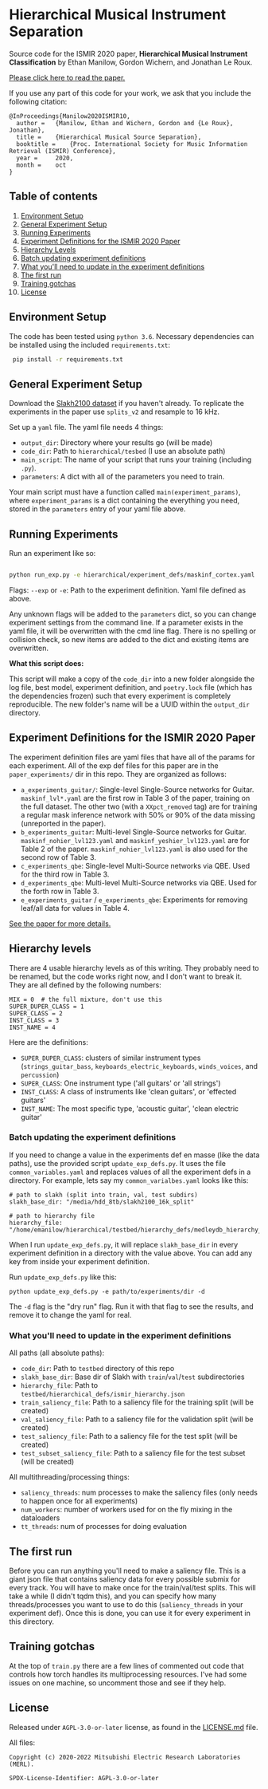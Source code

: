 <!--
Copyright (C) 2020-2022 Mitsubishi Electric Research Laboratories (MERL)

SPDX-License-Identifier: AGPL-3.0-or-later
-->
# Hierarchical Musical Instrument Separation

Source code for the ISMIR 2020 paper, **Hierarchical Musical Instrument Classification**
by Ethan Manilow, Gordon Wichern, and Jonathan Le Roux.

[Please click here to read the paper.](https://archives.ismir.net/ismir2020/paper/000105.pdf)

If you use any part of this code for your work, we ask that you include the following citation:

    @InProceedings{Manilow2020ISMIR10,
      author =	 {Manilow, Ethan and Wichern, Gordon and {Le Roux}, Jonathan},
      title =	 {Hierarchical Musical Source Separation},
      booktitle =	 {Proc. International Society for Music Information Retrieval (ISMIR) Conference},
      year =	 2020,
      month =	 oct
    }


## Table of contents

1. [Environment Setup](#environment-setup)
2. [General Experiment Setup](#general-experiment-setup)
3. [Running Experiments](#running-experiments)
4. [Experiment Definitions for the ISMIR 2020 Paper](#experiment-definitions-for-the-ismir-2020-paper)
5. [Hierarchy Levels](#hierarchy-levels)
6. [Batch updating experiment definitions](#batch-updating-the-experiment-definitions)
7. [What you'll need to update in the experiment definitions](#what-youll-need-to-update-in-the-experiment-definitions)
8. [The first run](#the-first-run)
9. [Training gotchas](#training-gotchas)
10. [License](#license)

## Environment Setup

The code has been tested using `python 3.6`. Necessary dependencies can be installed using the included `requirements.txt`:

```bash
 pip install -r requirements.txt
 ```

## General Experiment Setup

Download the  [Slakh2100 dataset](http://www.slakh.com/) if you haven't already. To replicate the experiments in the paper use `splits_v2` and resample to 16 kHz.

Set up a `yaml` file. The yaml file needs 4 things:
- `output_dir`: Directory where your results go (will be made)
- `code_dir`: Path to `hierarchical/tesbed` (I use an absolute path)
- `main_script`: The name of your script that runs your training (including `.py`).
- `parameters`: A dict with all of the parameters you need to train.

Your main script must have a function called `main(experiment_params)`, where
`experiment_params` is a dict containing the everything you need, stored in the `parameters`
entry of your yaml file above.

## Running Experiments

Run an experiment like so:

```bash

python run_exp.py -e hierarchical/experiment_defs/maskinf_cortex.yaml

```

Flags:
`--exp` or `-e`: Path to the experiment definition. Yaml file defined as above.

Any unknown flags will be added to the `parameters` dict, so you can change experiment settings
from the command line. If a parameter exists in the yaml file, it will be overwritten with the
cmd line flag. There is no spelling or collision check, so new items are added to the dict and
existing items are overwritten.


**What this script does:**

This script will make a copy of the `code_dir` into a new folder alongside the log file, best model,
experiment definition, and `poetry.lock` file (which has the dependencies frozen) such that every
experiment is completely reproducible. The new folder's name will be a UUID within the `output_dir`
directory.


## Experiment Definitions for the ISMIR 2020 Paper

The experiment definition files are yaml files that have all of the params for each
experiment. All of the exp def files for this paper are in the `paper_experiments/` dir
in this repo. They are organized as follows:

- `a_experiments_guitar/`: Single-level Single-Source networks for Guitar. `maskinf_lvl*.yaml` are the first row in
    Table 3 of the paper, training on the full dataset. The other two (with a `XXpct_removed` tag) are
    for training a regular mask inference network with 50% or 90% of the data missing
    (unreported in the paper).
- `b_experiments_guitar`: Multi-level Single-Source networks for Guitar.
    `maskinf_nohier_lvl123.yaml` and `maskinf_yeshier_lvl123.yaml` are for Table 2
    of the paper. `maskinf_nohier_lvl123.yaml` is also used for the second row
    of Table 3.
- `c_experiments_qbe`: Single-level Multi-Source networks via QBE. Used for the third
    row in Table 3.
- `d_experiments_qbe`: Multi-level Multi-Source networks via QBE. Used for the forth
    row in Table 3.
- `e_experiments_guitar` / `e_experiments_qbe`: Experiments for removing leaf/all data
    for values in Table 4.


[See the paper for more details.](https://archives.ismir.net/ismir2020/paper/000105.pdf)

## Hierarchy levels

There are 4 usable hierarchy levels as of this writing. They probably need to be renamed, but
the code works right now, and I don't want to break it. They are all defined
by the following numbers:

    MIX = 0  # the full mixture, don't use this
    SUPER_DUPER_CLASS = 1
    SUPER_CLASS = 2
    INST_CLASS = 3
    INST_NAME = 4


Here are the definitions:

- `SUPER_DUPER_CLASS`: clusters of similar instrument types (`strings_guitar_bass`,
`keyboards_electric_keyboards`, `winds_voices`, and `percussion`)
- `SUPER_CLASS`: One instrument type ('all guitars' or 'all strings')
- `INST_CLASS`: A class of instruments like 'clean guitars', or 'effected guitars'
- `INST_NAME`: The most specific type, 'acoustic guitar', 'clean electric guitar'



### Batch updating the experiment definitions

If you need to change a value in the experiments def en masse (like the data paths),
use the provided script `update_exp_defs.py`. It uses the file `common_variables.yaml`
and replaces values of all the experiment defs in a directory. For example, lets say
my `common_varialbes.yaml` looks like this:

    # path to slakh (split into train, val, test subdirs)
    slakh_base_dir: "/media/hdd_8tb/slakh2100_16k_split"

    # path to hierarchy file
    hierarchy_file: "/home/emanilow/hierarchical/testbed/hierarchy_defs/medleydb_hierarchy_mod2.json"

When I run `update_exp_defs.py`, it will replace `slakh_base_dir` in every experiment
definition in a directory with the value above. You can add any key from inside your experiment
definition.

Run `update_exp_defs.py` like this:

    python update_exp_defs.py -e path/to/experiments/dir -d

The `-d` flag is the "dry run" flag. Run it with that flag to see the results, and remove
it to change the yaml for real.

### What you'll need to update in the experiment definitions

All paths (all absolute paths):

- `code_dir`: Path to `testbed` directory of this repo
- `slakh_base_dir`: Base dir of Slakh with `train`/`val`/`test` subdirectories
- `hierarchy_file`: Path to `testbed/hierarchical_defs/ismir_hierarchy.json`
- `train_saliency_file`: Path to a saliency file for the training split (will be created)
- `val_saliency_file`: Path to a saliency file for the validation split (will be created)
- `test_saliency_file`: Path to a saliency file for the test split (will be created)
- `test_subset_saliency_file`: Path to a saliency file for the test subset (will be created)

All multithreading/processing things:

- `saliency_threads`: num processes to make the saliency files (only needs to happen once for all
 experiments)
- `num_workers`: number of workers used for on the fly mixing in the dataloaders
- `tt_threads`: num of processes for doing evaluation

## The first run

Before you can run anything you'll need to make a saliency file. This is a giant json
file that contains saliency data for every possible submix for every track. You will have to make
once for the train/val/test splits. This will take a while (I didn't tqdm this), and you
can specify how many threads/processes you want to use to do this (`saliency_threads` in
your experiment def). Once this is done, you can use it for every experiment in this directory.


## Training gotchas

At the top of `train.py` there are a few lines of commented out code that controls how
torch handles its multiprocessing resources. I've had some issues on one machine,
so uncomment those and see if they help.


## License

Released under `AGPL-3.0-or-later` license, as found in the [LICENSE.md](LICENSE.md) file.

All files:
```
Copyright (c) 2020-2022 Mitsubishi Electric Research Laboratories (MERL).

SPDX-License-Identifier: AGPL-3.0-or-later
```
